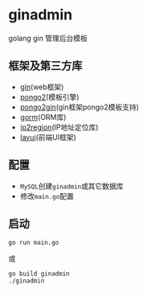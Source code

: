 # ginadmin
golang gin 管理后台模板

## 框架及第三方库
* [gin](https://github.com/gin-gonic/gin)(web框架)
* [pongo2](https://github.com/flosch/pongo2)(模板引擎)
* [pongo2gin](https://gitlab.com/go-box/pongo2gin)(gin框架pongo2模板支持)
* [gorm](https://gorm.io/)(ORM库)
* [ip2region](https://github.com/lionsoul2014/ip2region)(IP地址定位库)
* [layui](https://www.layui.com/)(前端UI框架)

## 配置
* `MySQL`创建`ginadmin`或其它数据库
* 修改`main.go`配置

## 启动
```shell
go run main.go
```
或
```shell
go build ginadmin
./ginadmin
```